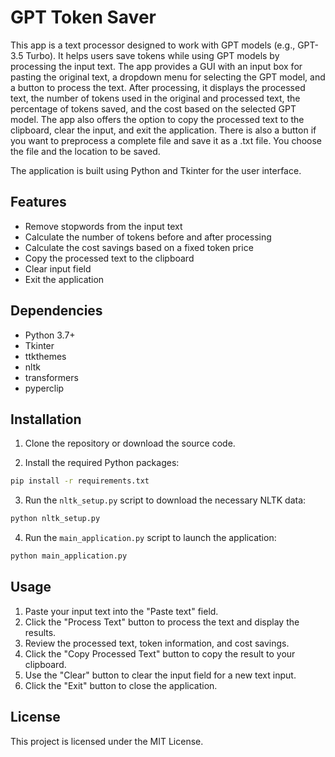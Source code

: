 # GPT Token Saver

This app is a text processor designed to work with GPT models (e.g., GPT-3.5 Turbo). It helps users save tokens while using GPT models by processing the input text. The app provides a GUI with an input box for pasting the original text, a dropdown menu for selecting the GPT model, and a button to process the text. After processing, it displays the processed text, the number of tokens used in the original and processed text, the percentage of tokens saved, and the cost based on the selected GPT model. The app also offers the option to copy the processed text to the clipboard, clear the input, and exit the application.  There is also a button if you want to preprocess a complete file and save it as a .txt file.  You choose the file and the location to be saved.

The application is built using Python and Tkinter for the user interface.

## Features

- Remove stopwords from the input text
- Calculate the number of tokens before and after processing
- Calculate the cost savings based on a fixed token price
- Copy the processed text to the clipboard
- Clear input field
- Exit the application

## Dependencies

- Python 3.7+
- Tkinter
- ttkthemes
- nltk
- transformers
- pyperclip

## Installation

1. Clone the repository or download the source code.

2. Install the required Python packages:

```bash
pip install -r requirements.txt
```

3. Run the `nltk_setup.py` script to download the necessary NLTK data:

```bash
python nltk_setup.py
```

4. Run the `main_application.py` script to launch the application:

```bash
python main_application.py
```

## Usage

1. Paste your input text into the "Paste text" field.
2. Click the "Process Text" button to process the text and display the results.
3. Review the processed text, token information, and cost savings.
4. Click the "Copy Processed Text" button to copy the result to your clipboard.
5. Use the "Clear" button to clear the input field for a new text input.
6. Click the "Exit" button to close the application.

## License

This project is licensed under the MIT License.
